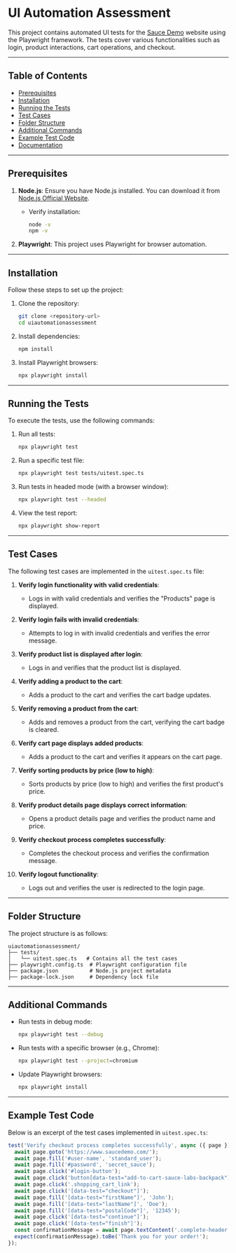 # UI Automation Assessment

This project contains automated UI tests for the [Sauce Demo](https://www.saucedemo.com/) website using the Playwright framework. The tests cover various functionalities such as login, product interactions, cart operations, and checkout.

---

## **Table of Contents**
- [Prerequisites](#prerequisites)
- [Installation](#installation)
- [Running the Tests](#running-the-tests)
- [Test Cases](#test-cases)
- [Folder Structure](#folder-structure)
- [Additional Commands](#additional-commands)
- [Example Test Code](#example-test-code)
- [Documentation](#documentation)

---

## **Prerequisites**
1. **Node.js**: Ensure you have Node.js installed. You can download it from [Node.js Official Website](https://nodejs.org/).
   - Verify installation:
     ```bash
     node -v
     npm -v
     ```

2. **Playwright**: This project uses Playwright for browser automation.

---

## **Installation**
Follow these steps to set up the project:

1. Clone the repository:
   ```bash
   git clone <repository-url>
   cd uiautomationassessment
   ```

2. Install dependencies:
   ```bash
   npm install
   ```

3. Install Playwright browsers:
   ```bash
   npx playwright install
   ```

---

## **Running the Tests**
To execute the tests, use the following commands:

1. Run all tests:
   ```bash
   npx playwright test
   ```

2. Run a specific test file:
   ```bash
   npx playwright test tests/uitest.spec.ts
   ```

3. Run tests in headed mode (with a browser window):
   ```bash
   npx playwright test --headed
   ```

4. View the test report:
   ```bash
   npx playwright show-report
   ```

---

## **Test Cases**
The following test cases are implemented in the `uitest.spec.ts` file:

1. **Verify login functionality with valid credentials**:
   - Logs in with valid credentials and verifies the "Products" page is displayed.

2. **Verify login fails with invalid credentials**:
   - Attempts to log in with invalid credentials and verifies the error message.

3. **Verify product list is displayed after login**:
   - Logs in and verifies that the product list is displayed.

4. **Verify adding a product to the cart**:
   - Adds a product to the cart and verifies the cart badge updates.

5. **Verify removing a product from the cart**:
   - Adds and removes a product from the cart, verifying the cart badge is cleared.

6. **Verify cart page displays added products**:
   - Adds a product to the cart and verifies it appears on the cart page.

7. **Verify sorting products by price (low to high)**:
   - Sorts products by price (low to high) and verifies the first product's price.

8. **Verify product details page displays correct information**:
   - Opens a product details page and verifies the product name and price.

9. **Verify checkout process completes successfully**:
   - Completes the checkout process and verifies the confirmation message.

10. **Verify logout functionality**:
    - Logs out and verifies the user is redirected to the login page.

---

## **Folder Structure**
The project structure is as follows:
```
uiautomationassessment/
├── tests/
│   └── uitest.spec.ts   # Contains all the test cases
├── playwright.config.ts  # Playwright configuration file
├── package.json          # Node.js project metadata
├── package-lock.json     # Dependency lock file
```

---

## **Additional Commands**
- Run tests in debug mode:
  ```bash
  npx playwright test --debug
  ```

- Run tests with a specific browser (e.g., Chrome):
  ```bash
  npx playwright test --project=chromium
  ```

- Update Playwright browsers:
  ```bash
  npx playwright install
  ```

---

## **Example Test Code**
Below is an excerpt of the test cases implemented in `uitest.spec.ts`:

```typescript
test('Verify checkout process completes successfully', async ({ page }) => {
  await page.goto('https://www.saucedemo.com/');
  await page.fill('#user-name', 'standard_user');
  await page.fill('#password', 'secret_sauce');
  await page.click('#login-button');
  await page.click('button[data-test="add-to-cart-sauce-labs-backpack"]');
  await page.click('.shopping_cart_link');
  await page.click('[data-test="checkout"]');
  await page.fill('[data-test="firstName"]', 'John');
  await page.fill('[data-test="lastName"]', 'Doe');
  await page.fill('[data-test="postalCode"]', '12345');
  await page.click('[data-test="continue"]');
  await page.click('[data-test="finish"]');
  const confirmationMessage = await page.textContent('.complete-header');
  expect(confirmationMessage).toBe('Thank you for your order!');
});
```
